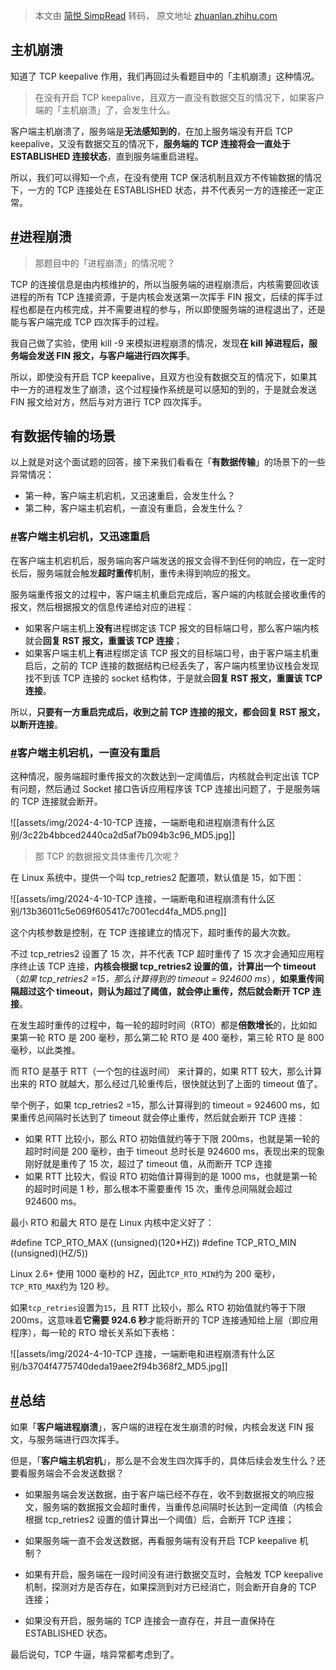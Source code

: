 > 本文由 [简悦 SimpRead](http://ksria.com/simpread/) 转码， 原文地址 [zhuanlan.zhihu.com](https://zhuanlan.zhihu.com/p/682672821)

主机崩溃
----

知道了 TCP keepalive 作用，我们再回过头看题目中的「主机崩溃」这种情况。

> 在没有开启 TCP keepalive，且双方一直没有数据交互的情况下，如果客户端的「主机崩溃」了，会发生什么。

客户端主机崩溃了，服务端是**无法感知到的**，在加上服务端没有开启 TCP keepalive，又没有数据交互的情况下，**服务端的 TCP 连接将会一直处于 ESTABLISHED 连接状态**，直到服务端重启进程。

所以，我们可以得知一个点，在没有使用 TCP 保活机制且双方不传输数据的情况下，一方的 TCP 连接处在 ESTABLISHED 状态，并不代表另一方的连接还一定正常。

[#](https://link.zhihu.com/?target=https%3A//xiaolincoding.com/network/3_tcp/tcp_down_and_crash.html%23%25E8%25BF%259B%25E7%25A8%258B%25E5%25B4%25A9%25E6%25BA%2583)进程崩溃
------------------------------------------------------------------------------------------------------------------------------------------------------------------------

> 那题目中的「进程崩溃」的情况呢？

TCP 的连接信息是由内核维护的，所以当服务端的进程崩溃后，内核需要回收该进程的所有 TCP 连接资源，于是内核会发送第一次挥手 FIN 报文，后续的挥手过程也都是在内核完成，并不需要进程的参与，所以即使服务端的进程退出了，还是能与客户端完成 TCP 四次挥手的过程。

我自己做了实验，使用 kill -9 来模拟进程崩溃的情况，发现**在 kill 掉进程后，服务端会发送 FIN 报文，与客户端进行四次挥手**。

所以，即使没有开启 TCP keepalive，且双方也没有数据交互的情况下，如果其中一方的进程发生了崩溃，这个过程操作系统是可以感知的到的，于是就会发送 FIN 报文给对方，然后与对方进行 TCP 四次挥手。

有数据传输的场景
--------

以上就是对这个面试题的回答，接下来我们看看在「**有数据传输**」的场景下的一些异常情况：

*   第一种，客户端主机宕机，又迅速重启，会发生什么？
*   第二种，客户端主机宕机，一直没有重启，会发生什么？

### [#](https://link.zhihu.com/?target=https%3A//xiaolincoding.com/network/3_tcp/tcp_down_and_crash.html%23%25E5%25AE%25A2%25E6%2588%25B7%25E7%25AB%25AF%25E4%25B8%25BB%25E6%259C%25BA%25E5%25AE%2595%25E6%259C%25BA-%25E5%258F%2588%25E8%25BF%2585%25E9%2580%259F%25E9%2587%258D%25E5%2590%25AF)客户端主机宕机，又迅速重启

在客户端主机宕机后，服务端向客户端发送的报文会得不到任何的响应，在一定时长后，服务端就会触发**超时重传**机制，重传未得到响应的报文。

服务端重传报文的过程中，客户端主机重启完成后，客户端的内核就会接收重传的报文，然后根据报文的信息传递给对应的进程：

*   如果客户端主机上**没有**进程绑定该 TCP 报文的目标端口号，那么客户端内核就会**回复 RST 报文，重置该 TCP 连接**；
*   如果客户端主机上**有**进程绑定该 TCP 报文的目标端口号，由于客户端主机重启后，之前的 TCP 连接的数据结构已经丢失了，客户端内核里协议栈会发现找不到该 TCP 连接的 socket 结构体，于是就会**回复 RST 报文，重置该 TCP 连接**。

所以，**只要有一方重启完成后，收到之前 TCP 连接的报文，都会回复 RST 报文，以断开连接**。

### [#](https://link.zhihu.com/?target=https%3A//xiaolincoding.com/network/3_tcp/tcp_down_and_crash.html%23%25E5%25AE%25A2%25E6%2588%25B7%25E7%25AB%25AF%25E4%25B8%25BB%25E6%259C%25BA%25E5%25AE%2595%25E6%259C%25BA-%25E4%25B8%2580%25E7%259B%25B4%25E6%25B2%25A1%25E6%259C%2589%25E9%2587%258D%25E5%2590%25AF)客户端主机宕机，一直没有重启

这种情况，服务端超时重传报文的次数达到一定阈值后，内核就会判定出该 TCP 有问题，然后通过 Socket 接口告诉应用程序该 TCP 连接出问题了，于是服务端的 TCP 连接就会断开。

![[assets/img/2024-4-10-TCP 连接，一端断电和进程崩溃有什么区别/3c22b4bbced2440ca2d5af7b094b3c96_MD5.jpg]]

> 那 TCP 的数据报文具体重传几次呢？

在 Linux 系统中，提供一个叫 tcp_retries2 配置项，默认值是 15，如下图：

![[assets/img/2024-4-10-TCP 连接，一端断电和进程崩溃有什么区别/13b36011c5e069f605417c7001ecd4fa_MD5.png]]

这个内核参数是控制，在 TCP 连接建立的情况下，超时重传的最大次数。

不过 tcp_retries2 设置了 15 次，并不代表 TCP 超时重传了 15 次才会通知应用程序终止该 TCP 连接，**内核会根据 tcp_retries2 设置的值，计算出一个 timeout**（_如果 tcp_retries2 =15，那么计算得到的 timeout = 924600 ms_），**如果重传间隔超过这个 timeout，则认为超过了阈值，就会停止重传，然后就会断开 TCP 连接**。

在发生超时重传的过程中，每一轮的超时时间（RTO）都是**倍数增长**的，比如如果第一轮 RTO 是 200 毫秒，那么第二轮 RTO 是 400 毫秒，第三轮 RTO 是 800 毫秒，以此类推。

而 RTO 是基于 RTT（一个包的往返时间） 来计算的，如果 RTT 较大，那么计算出来的 RTO 就越大，那么经过几轮重传后，很快就达到了上面的 timeout 值了。

举个例子，如果 tcp_retries2 =15，那么计算得到的 timeout = 924600 ms，如果重传总间隔时长达到了 timeout 就会停止重传，然后就会断开 TCP 连接：

*   如果 RTT 比较小，那么 RTO 初始值就约等于下限 200ms，也就是第一轮的超时时间是 200 毫秒，由于 timeout 总时长是 924600 ms，表现出来的现象刚好就是重传了 15 次，超过了 timeout 值，从而断开 TCP 连接
*   如果 RTT 比较大，假设 RTO 初始值计算得到的是 1000 ms，也就是第一轮的超时时间是 1 秒，那么根本不需要重传 15 次，重传总间隔就会超过 924600 ms。

最小 RTO 和最大 RTO 是在 Linux 内核中定义好了：

#define TCP_RTO_MAX ((unsigned)(120*HZ)) #define TCP_RTO_MIN ((unsigned)(HZ/5))

Linux 2.6+ 使用 1000 毫秒的 HZ，因此`TCP_RTO_MIN`约为 200 毫秒，`TCP_RTO_MAX`约为 120 秒。

如果`tcp_retries`设置为`15`，且 RTT 比较小，那么 RTO 初始值就约等于下限 200ms，这意味着**它需要 924.6 秒**才能将断开的 TCP 连接通知给上层（即应用程序），每一轮的 RTO 增长关系如下表格：

![[assets/img/2024-4-10-TCP 连接，一端断电和进程崩溃有什么区别/b3704f4775740deda19aee2f94b368f2_MD5.jpg]]

[#](https://link.zhihu.com/?target=https%3A//xiaolincoding.com/network/3_tcp/tcp_down_and_crash.html%23%25E6%2580%25BB%25E7%25BB%2593)总结
----------------------------------------------------------------------------------------------------------------------------------------

如果「**客户端进程崩溃**」，客户端的进程在发生崩溃的时候，内核会发送 FIN 报文，与服务端进行四次挥手。

但是，「**客户端主机宕机**」，那么是不会发生四次挥手的，具体后续会发生什么？还要看服务端会不会发送数据？

*   如果服务端会发送数据，由于客户端已经不存在，收不到数据报文的响应报文，服务端的数据报文会超时重传，当重传总间隔时长达到一定阈值（内核会根据 tcp_retries2 设置的值计算出一个阈值）后，会断开 TCP 连接；
*   如果服务端一直不会发送数据，再看服务端有没有开启 TCP keepalive 机制？

*   如果有开启，服务端在一段时间没有进行数据交互时，会触发 TCP keepalive 机制，探测对方是否存在，如果探测到对方已经消亡，则会断开自身的 TCP 连接；
*   如果没有开启，服务端的 TCP 连接会一直存在，并且一直保持在 ESTABLISHED 状态。

最后说句，TCP 牛逼，啥异常都考虑到了。